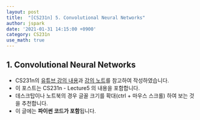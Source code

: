 ```yaml
---
layout: post
title:  "[CS231n] 5. Convolutional Neural Networks"
author: jspark
date: '2021-01-31 14:15:00 +0900'
category: CS231n
use_math: true
---
```


## 1. Convolutional Neural Networks

- CS231n의 [유튜브 강의 내용](https://youtu.be/bNb2fEVKeEo)과 [강의 노트](https://cs231n.github.io/convolutional-networks/)를 참고하여 작성하였습니다.
- 이 포스트는 CS231n - Lecture5 의 내용을 포함합니다.
- 데스크탑이나 노트북의 경우 글꼴 크기를 확대(ctrl + 마우스 스크롤) 하여 보는 것을 추천합니다.
- 이 글에는 **파이썬 코드가 포함**됩니다.

